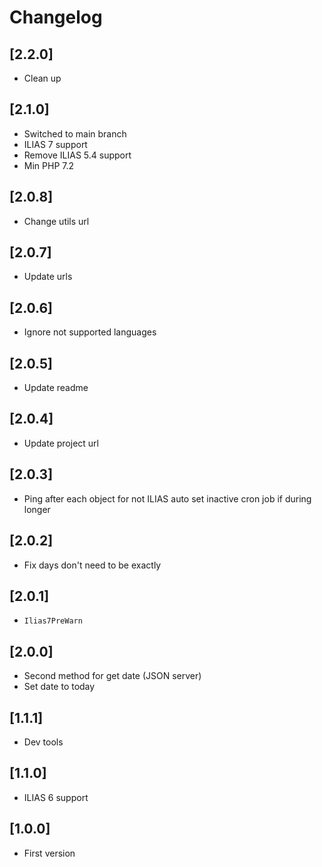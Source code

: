 # Changelog

## [2.2.0]
- Clean up

## [2.1.0]
- Switched to main branch
- ILIAS 7 support
- Remove ILIAS 5.4 support
- Min PHP 7.2

## [2.0.8]
- Change utils url

## [2.0.7]
- Update urls

## [2.0.6]
- Ignore not supported languages

## [2.0.5]
- Update readme

## [2.0.4]
- Update project url

## [2.0.3]
- Ping after each object for not ILIAS auto set inactive cron job if during longer

## [2.0.2]
- Fix days don't need to be exactly

## [2.0.1]
- `Ilias7PreWarn`

## [2.0.0]
- Second method for get date (JSON server)
- Set date to today

## [1.1.1]
- Dev tools

## [1.1.0]
- ILIAS 6 support

## [1.0.0]
- First version
